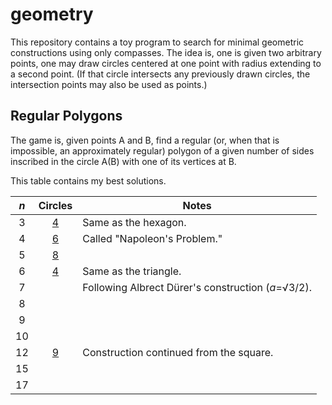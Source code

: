 # geometry
This repository contains a toy program to search for minimal geometric
constructions using only compasses. The idea is, one is given two arbitrary
points, one may draw circles centered at one point with radius extending to
a second point. (If that circle intersects any previously drawn circles, the
intersection points may also be used as points.)

## Regular Polygons
The game is, given points A and B, find a regular (or, when that is impossible,
an approximately regular) polygon of a given number of sides inscribed in the
circle A(B) with one of its vertices at B.

This table contains my best solutions.

|_n_|Circles|Notes                                             |
|:-:|:-----:|--------------------------------------------------|
|3  |[4][i3]|Same as the hexagon.                              |
|4  |[6][i4]|Called "Napoleon's Problem."                      |
|5  |[8][i5]|                                                  |
|6  |[4][i6]|Same as the triangle.                             |
|7  |       |Following Albrect Dürer's construction (_a_=√3/2).|
|8  |       |                                                  |
|9  |       |                                                  |
|10 |       |                                                  |
|12 |[9][iC]|Construction continued from the square.           |
|15 |       |                                                  |
|17 |       |                                                  |

[i3]: https://amissio.net/geo/constructions/inscribed_equilateral_triangle.svg
[i4]: https://amissio.net/geo/constructions/square_2.svg
[i5]: https://amissio.net/geo/constructions/inscribed_regular_pentagon.svg
[i6]: https://amissio.net/geo/constructions/regular_hexagon.svg
[iC]: https://amissio.net/geo/constructions/regular_dodecagon.svg
